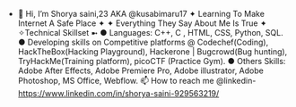 - 👋 Hi, I’m Shorya saini,23 AKA @kusabimaru17
 ✦ Learning To Make Internet A Safe Place ✦
 ✦ Everything They Say About Me Is True ✦
✧Technical Skillset ➼ 
● Languages: C++, C , HTML, CSS, Python, SQL.
● Developing skills on Competitive platforms @ Codechef(Coding), HackTheBox(Hacking Playground), Hackerone | Bugcrowd(Bug hunting),
  TryHackMe(Training platform), picoCTF (Practice Gym).
● Others Skills: Adobe After Effects, Adobe Premiere Pro, Adobe illustrator, Adobe Photoshop, MS Office, Webflow.
📫 How to reach me @linkedin-https://www.linkedin.com/in/shorya-saini-929563219/
<!---
kusabimaru17/kusabimaru17 is a ✨ special ✨ repository because its `README.md` (this file) appears on your GitHub profile.
You can click the Preview link to take a look at your changes.
--->
